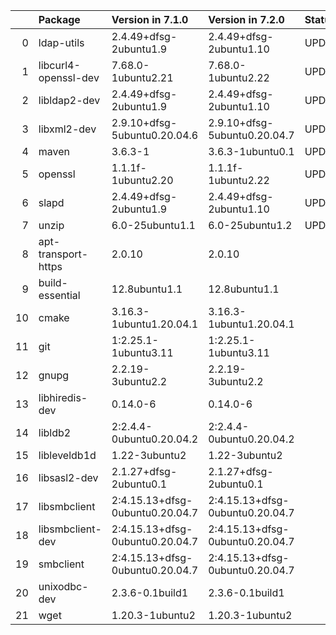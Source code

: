 <!-- markdown-link-check-disable -->

|    | Package              | Version in 7.1.0                | Version in 7.2.0                | Status   |
|---:|:---------------------|:--------------------------------|:--------------------------------|:---------|
|  0 | ldap-utils           | 2.4.49+dfsg-2ubuntu1.9          | 2.4.49+dfsg-2ubuntu1.10         | UPDATED  |
|  1 | libcurl4-openssl-dev | 7.68.0-1ubuntu2.21              | 7.68.0-1ubuntu2.22              | UPDATED  |
|  2 | libldap2-dev         | 2.4.49+dfsg-2ubuntu1.9          | 2.4.49+dfsg-2ubuntu1.10         | UPDATED  |
|  3 | libxml2-dev          | 2.9.10+dfsg-5ubuntu0.20.04.6    | 2.9.10+dfsg-5ubuntu0.20.04.7    | UPDATED  |
|  4 | maven                | 3.6.3-1                         | 3.6.3-1ubuntu0.1                | UPDATED  |
|  5 | openssl              | 1.1.1f-1ubuntu2.20              | 1.1.1f-1ubuntu2.22              | UPDATED  |
|  6 | slapd                | 2.4.49+dfsg-2ubuntu1.9          | 2.4.49+dfsg-2ubuntu1.10         | UPDATED  |
|  7 | unzip                | 6.0-25ubuntu1.1                 | 6.0-25ubuntu1.2                 | UPDATED  |
|  8 | apt-transport-https  | 2.0.10                          | 2.0.10                          |          |
|  9 | build-essential      | 12.8ubuntu1.1                   | 12.8ubuntu1.1                   |          |
| 10 | cmake                | 3.16.3-1ubuntu1.20.04.1         | 3.16.3-1ubuntu1.20.04.1         |          |
| 11 | git                  | 1:2.25.1-1ubuntu3.11            | 1:2.25.1-1ubuntu3.11            |          |
| 12 | gnupg                | 2.2.19-3ubuntu2.2               | 2.2.19-3ubuntu2.2               |          |
| 13 | libhiredis-dev       | 0.14.0-6                        | 0.14.0-6                        |          |
| 14 | libldb2              | 2:2.4.4-0ubuntu0.20.04.2        | 2:2.4.4-0ubuntu0.20.04.2        |          |
| 15 | libleveldb1d         | 1.22-3ubuntu2                   | 1.22-3ubuntu2                   |          |
| 16 | libsasl2-dev         | 2.1.27+dfsg-2ubuntu0.1          | 2.1.27+dfsg-2ubuntu0.1          |          |
| 17 | libsmbclient         | 2:4.15.13+dfsg-0ubuntu0.20.04.7 | 2:4.15.13+dfsg-0ubuntu0.20.04.7 |          |
| 18 | libsmbclient-dev     | 2:4.15.13+dfsg-0ubuntu0.20.04.7 | 2:4.15.13+dfsg-0ubuntu0.20.04.7 |          |
| 19 | smbclient            | 2:4.15.13+dfsg-0ubuntu0.20.04.7 | 2:4.15.13+dfsg-0ubuntu0.20.04.7 |          |
| 20 | unixodbc-dev         | 2.3.6-0.1build1                 | 2.3.6-0.1build1                 |          |
| 21 | wget                 | 1.20.3-1ubuntu2                 | 1.20.3-1ubuntu2                 |          |